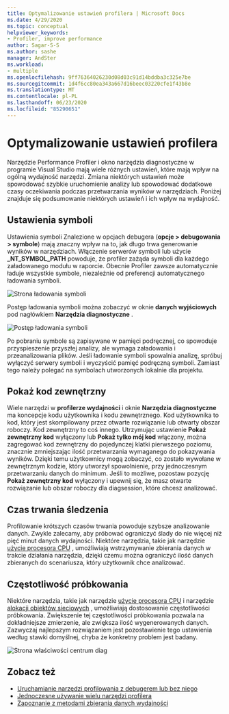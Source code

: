 ```yaml
---
title: Optymalizowanie ustawień profilera | Microsoft Docs
ms.date: 4/29/2020
ms.topic: conceptual
helpviewer_keywords:
- Profiler, improve performance
author: Sagar-S-S
ms.author: sashe
manager: AndSter
ms.workload:
- multiple
ms.openlocfilehash: 9ff76364026230d08d03c91d14bddba3c325e7be
ms.sourcegitcommit: 1d4f6cc80ea343a667d16beec03220cfe1f43b8e
ms.translationtype: MT
ms.contentlocale: pl-PL
ms.lasthandoff: 06/23/2020
ms.locfileid: "85290651"
---
```

# <a name="optimizing-profiler-settings"></a>Optymalizowanie ustawień profilera

Narzędzie Performance Profiler i okno narzędzia diagnostyczne w programie Visual Studio mają wiele różnych ustawień, które mają wpływ na ogólną wydajność narzędzi. Zmiana niektórych ustawień może spowodować szybkie uruchomienie analizy lub spowodować dodatkowe czasy oczekiwania podczas przetwarzania wyników w narzędziach. Poniżej znajduje się podsumowanie niektórych ustawień i ich wpływ na wydajność.

## <a name="symbol-settings"></a>Ustawienia symboli

Ustawienia symboli Znalezione w opcjach debugera (**opcje > debugowania > symbole**) mają znaczny wpływ na to, jak długo trwa generowanie wyników w narzędziach. Włączenie serwerów symboli lub użycie **_NT_SYMBOL_PATH** powoduje, że profiler zażąda symboli dla każdego załadowanego modułu w raporcie. Obecnie Profiler zawsze automatycznie ładuje wszystkie symbole, niezależnie od preferencji automatycznego ładowania symboli.

![Strona ładowania symboli](../profiling/media/symbolloading.png "Ładowanie symboli")

Postęp ładowania symboli można zobaczyć w oknie **danych wyjściowych** pod nagłówkiem **Narzędzia diagnostyczne** .

![Postęp ładowania symboli](../profiling/media/symbolloadingprogress.png "Postęp ładowania symboli")

Po pobraniu symbole są zapisywane w pamięci podręcznej, co spowoduje przyspieszenie przyszłej analizy, ale wymaga załadowania i przeanalizowania plików. Jeśli ładowanie symboli spowalnia analizę, spróbuj wyłączyć serwery symboli i wyczyścić pamięć podręczną symboli. Zamiast tego należy polegać na symbolach utworzonych lokalnie dla projektu.

## <a name="show-external-code"></a>Pokaż kod zewnętrzny

Wiele narzędzi w **profilerze wydajności** i oknie **Narzędzia diagnostyczne** ma koncepcje kodu użytkownika i kodu zewnętrznego. Kod użytkownika to kod, który jest skompilowany przez otwarte rozwiązanie lub otwarty obszar roboczy. Kod zewnętrzny to coś innego. Utrzymując ustawienie **Pokaż zewnętrzny kod** wyłączony lub **Pokaż tylko mój kod** włączony, można zagregować kod zewnętrzny do pojedynczej klatki pierwszego poziomu, znacznie zmniejszając ilość przetwarzania wymaganego do pokazywania wyników. Dzięki temu użytkownicy mogą zobaczyć, co zostało wywołane w zewnętrznym kodzie, który utworzył spowolnienie, przy jednoczesnym przetwarzaniu danych do minimum. Jeśli to możliwe, pozostaw pozycję **Pokaż zewnętrzny kod** wyłączony i upewnij się, że masz otwarte rozwiązanie lub obszar roboczy dla diagsession, które chcesz analizować.

## <a name="trace-duration"></a>Czas trwania śledzenia

Profilowanie krótszych czasów trwania powoduje szybsze analizowanie danych. Zwykle zalecamy, aby próbować ograniczyć ślady do nie więcej niż pięć minut danych wydajności. Niektóre narzędzia, takie jak narzędzie [użycie procesora CPU](../profiling/cpu-usage.md) , umożliwiają wstrzymywanie zbierania danych w trakcie działania narzędzia, dzięki czemu można ograniczyć ilość danych zbieranych do scenariusza, który użytkownik chce analizować.

## <a name="sampling-frequency"></a>Częstotliwość próbkowania

Niektóre narzędzia, takie jak narzędzie [użycie procesora CPU](../profiling/cpu-usage.md) i narzędzie [alokacji obiektów sieciowych](../profiling/dotnet-alloc-tool.md) , umożliwiają dostosowanie częstotliwości próbkowania. Zwiększenie tej częstotliwości próbkowania pozwala na dokładniejsze zmierzenie, ale zwiększa ilość wygenerowanych danych. Zazwyczaj najlepszym rozwiązaniem jest pozostawienie tego ustawienia według stawki domyślnej, chyba że konkretny problem jest badany.

![Strona właściwości centrum diag](../profiling/media/diaghubpropertiespage.png "Strona właściwości centrum diag")

## <a name="see-also"></a>Zobacz też

- [Uruchamianie narzędzi profilowania z debugerem lub bez niego](../profiling/running-profiling-tools-with-or-without-the-debugger.md)
- [Jednoczesne używanie wielu narzędzi profilera](../profiling/use-multiple-profiler-tools-simultaneously.md)
- [Zapoznanie z metodami zbierania danych wydajności](../profiling/understanding-performance-collection-methods-perf-profiler.md)
